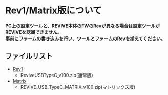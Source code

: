 # **Rev1/Matrix版について**

**PC上の設定ツールと、REVIVE本体のFWのRevが異なる場合は設定ツールがREVIVEを認識できません。**  
**事前にファームの書き込みを行い、ツールとファームのRevを揃えてください。**

## ファイルリスト
 - [Rev1](https://github.com/bit-trade-one/ADRVUSBC-REVIVE-USB-Type-C/raw/master/Firmware/Rev1)
   - ReviveUSBTypeC_v100.zip(通常版)
 - [Matrix](https://github.com/bit-trade-one/ADRVUSBC-REVIVE-USB-Type-C/raw/master/Firmware/Matrix)
   - REVIVE_USB_TypeC_MATRIX_v100.zip(マトリックス版)
